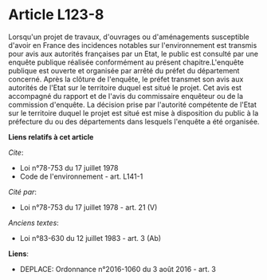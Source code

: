# Article L123-8

Lorsqu'un projet de travaux, d'ouvrages ou d'aménagements susceptible d'avoir en France des incidences notables sur
l'environnement est transmis pour avis aux autorités françaises par un Etat, le public est consulté par une enquête publique
réalisée conformément au présent chapitre.L'enquête publique est ouverte et organisée par arrêté du préfet du département
concerné. Après la clôture de l'enquête, le préfet transmet son avis aux autorités de l'Etat sur le territoire duquel est
situé le projet. Cet avis est accompagné du rapport et de l'avis du commissaire enquêteur ou de la commission d'enquête. La
décision prise par l'autorité compétente de l'Etat sur le territoire duquel le projet est situé est mise à disposition du
public à la préfecture du ou des départements dans lesquels l'enquête a été organisée.

**Liens relatifs à cet article**

_Cite_:

  - Loi n°78-753 du 17 juillet 1978
  - Code de l'environnement - art. L141-1

_Cité par_:

  - Loi n°78-753 du 17 juillet 1978 - art. 21 (V)

_Anciens textes_:

  - Loi n°83-630 du 12 juillet 1983 - art. 3 (Ab)

**Liens**:

  - DEPLACE: Ordonnance n°2016-1060 du 3 août 2016 - art. 3
